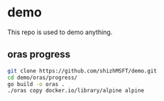 # demo

This repo is used to demo anything.

## oras progress

```sh
git clone https://github.com/shizhMSFT/demo.git
cd demo/oras/progress/
go build -o oras .
./oras copy docker.io/library/alpine alpine
```
